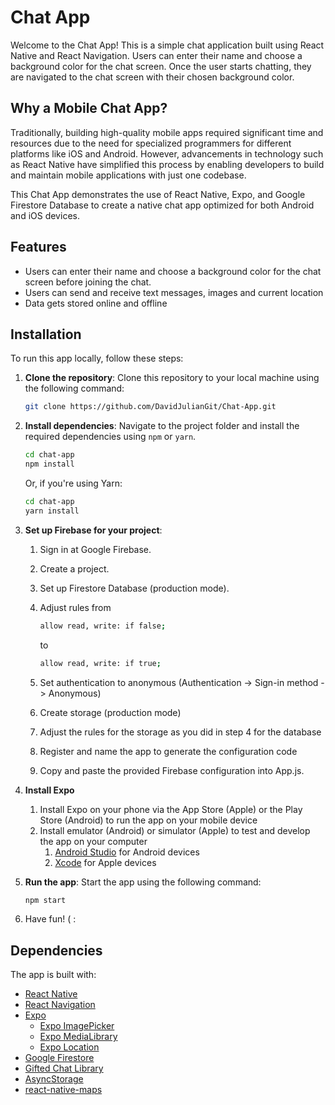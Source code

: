 # Chat App

Welcome to the Chat App! This is a simple chat application built using React Native and React Navigation. Users can enter their name and choose a background color for the chat screen. Once the user starts chatting, they are navigated to the chat screen with their chosen background color.

## Why a Mobile Chat App?

Traditionally, building high-quality mobile apps required significant time and resources due to the need for specialized programmers for different platforms like iOS and Android. However, advancements in technology such as React Native have simplified this process by enabling developers to build and maintain mobile applications with just one codebase.

This Chat App demonstrates the use of React Native, Expo, and Google Firestore Database to create a native chat app optimized for both Android and iOS devices.

## Features

-  Users can enter their name and choose a background color for the chat screen before joining the chat.
-  Users can send and receive text messages, images and current location
-  Data gets stored online and offline

## Installation

To run this app locally, follow these steps:

1. **Clone the repository**: Clone this repository to your local machine using the following command:

   ```bash
   git clone https://github.com/DavidJulianGit/Chat-App.git
   ```

2. **Install dependencies**: Navigate to the project folder and install the required dependencies using `npm` or `yarn`.

   ```bash
   cd chat-app
   npm install
   ```

   Or, if you're using Yarn:

   ```bash
   cd chat-app
   yarn install
   ```

3. **Set up Firebase for your project**:

   1. Sign in at Google Firebase.
   2. Create a project.
   3. Set up Firestore Database (production mode).
   4. Adjust rules from

      ```bash
      allow read, write: if false;
      ```

      to

      ```bash
      allow read, write: if true;
      ```

   5. Set authentication to anonymous (Authentication -> Sign-in method -> Anonymous)
   6. Create storage (production mode)
   7. Adjust the rules for the storage as you did in step 4 for the database
   8. Register and name the app to generate the configuration code
   9. Copy and paste the provided Firebase configuration into App.js.

4. **Install Expo**

   1. Install Expo on your phone via the App Store (Apple) or the Play Store (Android) to run the app on your mobile device
   2. Install emulator (Android) or simulator (Apple) to test and develop the app on your computer
      1. [Android Studio](https://developer.android.com/studio?hl=de) for Android devices
      2. [Xcode](https://developer.apple.com/xcode/) for Apple devices

5. **Run the app**: Start the app using the following command:

   ```bash
   npm start
   ```

6. Have fun! ( :

## Dependencies

The app is built with:

-  [React Native](https://reactnative.dev/)
-  [React Navigation](https://reactnavigation.org/)
-  [Expo](https://docs.expo.dev/)
   -  [Expo ImagePicker](https://docs.expo.dev/versions/latest/sdk/imagepicker/)
   -  [Expo MediaLibrary](https://docs.expo.dev/versions/latest/sdk/media-library/)
   -  [Expo Location](https://docs.expo.dev/versions/latest/sdk/location/)
-  [Google Firestore](https://firebase.google.com/docs/firestore)
-  [Gifted Chat Library](https://github.com/FaridSafi/react-native-gifted-chat)
-  [AsyncStorage](https://www.npmjs.com/package/@react-native-async-storage/async-storage)
-  [react-native-maps](https://www.npmjs.com/package/react-native-maps)
